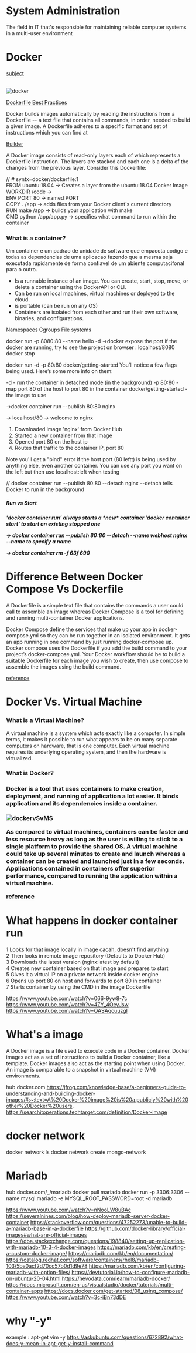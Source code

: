 # System Administration
The field in IT that's responsible for maintaining reliable
computer systems in a multi-user environment

# Docker 
<a href="img/en.subject.pdf"> subject </a>
<div style="display: inline_block"><br/>
  <img align="center" alt="docker" src="img/docker_1.png" />
</div>

<a href="https://docs.docker.com/develop/develop-images/dockerfile_best-practices/">Dockerfile Best Practices</a>

Docker builds images automatically by reading the instructions from a 
Dockerfile -- a text file that contains all commands, in order, 
needed to build a given image. A Dockerfile adheres to a specific 
format and set of instructions which you can find at

<a href="https://docs.docker.com/engine/reference/builder/">Builder</a>

A Docker image consists of read-only layers each of which represents 
a Dockerfile instruction. The layers are stacked and each one is
a delta of the changes from the previous layer. Consider this Dockerfile:

<p>// # syntx=docker/dockerfile:1<br>
FROM ubuntu:18.04 -> Creates a layer from the ubuntu:18.04 Docker Image<br>
WORKDIR /code -> <br>
ENV PORT 80  ->  named PORT <br>
COPY . /app -> adds files from your Docker client's current directory<br>
RUN  make /app -> builds your application with make<br>
CMD python /app/app.py -> specifies what command to run within the container</p>

<h3>What is a container?</h3>
Um container e um padrao de unidade de software que empacota codigo e todas
as dependencias de uma aplicacao fazendo que a mesma seja executada rapidamente 
de forma confiavel de um abiente computacifonal para o outro.
<ul>
    <li>
        Is a runnable instance of an image. You can create, start, stop, move, 
        or delete a container using the DockerAPI or CLI.
    </li>
    <li>
        Can be run on local machines, virtual machines or deployed to the cloud.
    </li>
    <li>
       is portable (can be run on any OS)
    </li>
    <li>
       Containers are isolated from each other and run their own software, 
       binaries, and configurations.
    </li>
</ul>

Namespaces
Cgroups
File systems

docker run -p 8080:80 --name hello -d <name of image>  ->docker expose the port 
if the docker are running, try to see the project on browser :
localhost/8080
docker stop

docker run -d -p 80:80 docker/getting-started
You’ll notice a few flags being used. Here’s some more info on them:

-d - run the container in detached mode (in the background)
-p 80:80 - map port 80 of the host to port 80 in the container
docker/getting-started - the image to use

->docker container run --publish 80:80 nginx

-> localhost/80 -> welcome to nginx

1. Downloaded image 'nginx' from Docker Hub
2. Started a new container from that image
3. Opened port 80 on the host ip
4. Routes that traffic to the container IP, port 80

Note
you'll get a "bind" error if the host port (80 leftt) is being used by anything
else, even another container.
You can use any port you want on the left but then use localhost:left when testing


// docker container run --publish 80:80 --detach nginx
--detach tells Docker to run in the background

<h5><b>Run vs Start</b><h5>
'docker container run' always starts a *new* container
'docker container start' to start an existing stopped one

-> docker container run --publish 80:80 --detach --name webhost nginx
--name to specify a name

-> docker container rm -f 63f 690

# Difference Between Docker Compose Vs Dockerfile
A Dockerfile is a simple text file that contains the commands
a user could call to assemble an image whereas Docker Compose
is a tool for defining and running multi-container Docker 
applications.

Docker Compose define the services that make up your app in
docker-compose.yml so they can be run together in an isolated
environment. It gets an app running in one command by just running
docker-compose up. Docker compose uses the Dockerfile if you add
the build command to your project’s docker-compose.yml. 
Your Docker workflow should be to build a suitable Dockerfile
for each image you wish to create, then use compose to assemble
the images using the build command.

<a href="https://dockerlabs.collabnix.com/beginners/difference-compose-dockerfile.html#:~:text=A%20Dockerfile%20is%20a%20simple,your%20app%20in%20docker%2Dcompose.">reference</a>

# Docker Vs. Virtual Machine
<h3><b>What is a Virtual Machine?</b></h3>
A virtual machine is a system which acts exactly like a computer.
In simple terms, it makes it possible to run what appears to be on
many separate computers on hardware, that is one computer. 
Each virtual machine requires its underlying operating system,
and then the hardware is virtualized.

<h3><b>What is Docker?</b><h3>
Docker is a tool that uses containers to make creation, deployment,
and running of application a lot easier. It binds application and
its dependencies inside a container.

<div style="display: inline_block"><br/>
  <img align="center" alt="dockervSvMS" src="img/dockerVsVms.png" />
</div>

As compared to virtual machines, containers can be faster 
and less resource heavy as long as the user is willing to
stick to a single platform to provide the shared OS.
A virtual machine could take up several minutes to create
and launch whereas a container can be created and launched
just in a few seconds. Applications contained in containers
offer superior performance, compared to running the 
application within a virtual machine.

<a href="https://dockerlabs.collabnix.com/beginners/difference-docker-vm.html">reference</a>


# What happens in docker container run
<p>1 Looks for that image locally in image cacah, doesn't find anything<br>
2 Then looks in remote image repository (Defaults to Docker Hub)<br>
3 Downloads the latest version (nginx:latest by default)<br>
4 Creates new container based on that image and prepares to start<br>
5 Gives it a virtual IP on a private network inside docker engine<br>
6 Opens up port 80 on host and forwards to port 80 in container<br>
7 Starts container by using the CMD in the image Dockerfile</p>

https://www.youtube.com/watch?v=066-9yw8-7c
https://www.youtube.com/watch?v=4ZY_4OeyJsw
https://www.youtube.com/watch?v=QASAqcuuzgI

# What's a image
A Docker image is a file used to execute code in a 
Docker container. Docker images act as a set of instructions 
to build a Docker container, like a template.
Docker images also act as the starting point when using Docker.
An image is comparable to a snapshot in virtual machine (VM)
environments.

hub.docker.com
https://jfrog.com/knowledge-base/a-beginners-guide-to-understanding-and-building-docker-images/#:~:text=A%20Docker%20image%20is%20a,publicly%20with%20other%20Docker%20users.
https://searchitoperations.techtarget.com/definition/Docker-image

# docker network
docker network ls
docker network create mongo-network

# Mariadb
hub.docker.com/_/mariadb
docker pull mariadb
docker run -p 3306:3306 --name mysql.mariadb -e MYSQL_ROOT_PASSWORD=root -d mariadb

https://www.youtube.com/watch?v=nNooLW8uBAc
https://severalnines.com/blog/how-deploy-mariadb-server-docker-container
https://stackoverflow.com/questions/47252273/unable-to-build-a-mariadb-base-in-a-dockerfile
https://github.com/docker-library/official-images#what-are-official-images
https://dba.stackexchange.com/questions/198840/setting-up-replication-with-mariadb-10-3-4-docker-images
https://mariadb.com/kb/en/creating-a-custom-docker-image/
https://mariadb.com/kb/en/documentation/
https://catalog.redhat.com/software/containers/rhel8/mariadb-103/5ba0acf2d70cc57b0d1d9e78
https://mariadb.com/kb/en/configuring-mariadb-with-option-files/
https://devtutorial.io/how-to-configure-mariadb-on-ubuntu-20-04.html
https://hevodata.com/learn/mariadb-docker/
https://docs.microsoft.com/en-us/visualstudio/docker/tutorials/multi-container-apps
https://docs.docker.com/get-started/08_using_compose/
https://www.youtube.com/watch?v=3c-iBn73dDE

# why "-y"
example :
apt-get vim -y
https://askubuntu.com/questions/672892/what-does-y-mean-in-apt-get-y-install-command

